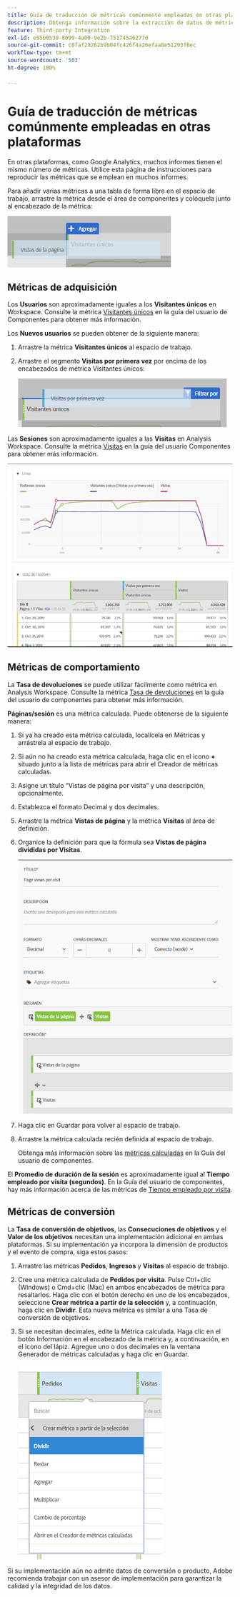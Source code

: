 ```yaml
---
title: Guía de traducción de métricas comúnmente empleadas en otras plataformas
description: Obtenga información sobre la extracción de datos de métricas en muchos informes comunes utilizando una terminología más habitual para los usuarios de Google Analytics.
feature: Third-party Integration
exl-id: e95b0530-8099-4a08-9e2b-75174546277d
source-git-commit: c8faf29262b9b04fc426f4a26efaa8e51293f0ec
workflow-type: tm+mt
source-wordcount: '503'
ht-degree: 100%

---
```


# Guía de traducción de métricas comúnmente empleadas en otras plataformas

En otras plataformas, como Google Analytics, muchos informes tienen el mismo número de métricas. Utilice esta página de instrucciones para reproducir las métricas que se emplean en muchos informes.

Para añadir varias métricas a una tabla de forma libre en el espacio de trabajo, arrastre la métrica desde el área de componentes y colóquela junto al encabezado de la métrica:

![Métrica adicional](/help/technotes/ga-to-aa/assets/new_metric.png)

## Métricas de adquisición

Los **Usuarios** son aproximadamente iguales a los **Visitantes únicos** en Workspace. Consulte la métrica [Visitantes únicos](/help/components/metrics/unique-visitors.md) en la guía del usuario de Componentes para obtener más información.

Los **Nuevos usuarios** se pueden obtener de la siguiente manera:

1. Arrastre la métrica **Visitantes únicos** al espacio de trabajo.
2. Arrastre el segmento **Visitas por primera vez** por encima de los encabezados de métrica Visitantes únicos:

   ![Visitas por primera vez](../assets/first_time_visits.png)

Las **Sesiones** son aproximadamente iguales a las **Visitas** en Analysis Workspace. Consulte la métrica [Visitas](/help/components/metrics/visits.md) en la guía del usuario Componentes para obtener más información.

![Métricas de adquisición](../assets/acquisition_metrics.png)

## Métricas de comportamiento

La **Tasa de devoluciones** se puede utilizar fácilmente como métrica en Analysis Workspace. Consulte la métrica [Tasa de devoluciones](/help/components/metrics/bounce-rate.md) en la guía del usuario de componentes para obtener más información.

**Páginas/sesión** es una métrica calculada. Puede obtenerse de la siguiente manera:

1. Si ya ha creado esta métrica calculada, localícela en Métricas y arrástrela al espacio de trabajo.
2. Si aún no ha creado esta métrica calculada, haga clic en el icono **+** situado junto a la lista de métricas para abrir el Creador de métricas calculadas.
3. Asigne un título “Vistas de página por visita” y una descripción, opcionalmente.
4. Establezca el formato Decimal y dos decimales.
5. Arrastre la métrica **Vistas de página** y la métrica **Visitas** al área de definición.
6. Organice la definición para que la fórmula sea **Vistas de página divididas por Visitas**.

   ![Vistas de página por visita](/help/technotes/ga-to-aa/assets/page_views_per_visit.png)

7. Haga clic en Guardar para volver al espacio de trabajo.
8. Arrastre la métrica calculada recién definida al espacio de trabajo.

   Obtenga más información sobre las [métricas calculadas](/help/components/c-calcmetrics/cm-overview.md) en la Guía del usuario de componentes.

El **Promedio de duración de la sesión** es aproximadamente igual al **Tiempo empleado por visita (segundos)**. En la Guía del usuario de componentes, hay más información acerca de las métricas de [Tiempo empleado por visita](/help/components/metrics/time-spent-per-visit.md).

## Métricas de conversión

La **Tasa de conversión de objetivos**, las **Consecuciones de objetivos** y el **Valor de los objetivos** necesitan una implementación adicional en ambas plataformas. Si su implementación ya incorpora la dimensión de productos y el evento de compra, siga estos pasos:

1. Arrastre las métricas **Pedidos**, **Ingresos** y **Visitas** al espacio de trabajo.
1. Cree una métrica calculada de **Pedidos por visita**. Pulse Ctrl+clic (Windows) o Cmd+clic (Mac) en ambos encabezados de métrica para resaltarlos. Haga clic con el botón derecho en uno de los encabezados, seleccione **Crear métrica a partir de la selección** y, a continuación, haga clic en **Dividir**. Esta nueva métrica es similar a una Tasa de conversión de objetivos.
1. Si se necesitan decimales, edite la Métrica calculada. Haga clic en el botón Información en el encabezado de la métrica y, a continuación, en el icono del lápiz. Agregue uno o dos decimales en la ventana Generador de métricas calculadas y haga clic en Guardar.

   ![Pedidos por visita](/help/technotes/ga-to-aa/assets/orders_per_visit.png)

Si su implementación aún no admite datos de conversión o producto, Adobe recomienda trabajar con un asesor de implementación para garantizar la calidad y la integridad de los datos.
